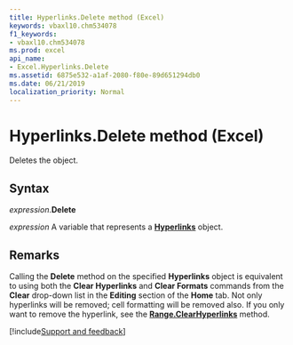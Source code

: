 ```yaml
---
title: Hyperlinks.Delete method (Excel)
keywords: vbaxl10.chm534078
f1_keywords:
- vbaxl10.chm534078
ms.prod: excel
api_name:
- Excel.Hyperlinks.Delete
ms.assetid: 6875e532-a1af-2080-f80e-89d651294db0
ms.date: 06/21/2019
localization_priority: Normal
---
```



# Hyperlinks.Delete method (Excel)

Deletes the object.


## Syntax

_expression_.**Delete**

_expression_ A variable that represents a **[Hyperlinks](Excel.Hyperlinks.md)** object.


## Remarks

Calling the **Delete** method on the specified **Hyperlinks** object is equivalent to using both the **Clear Hyperlinks** and **Clear Formats** commands from the **Clear** drop-down list in the **Editing** section of the **Home** tab. Not only hyperlinks will be removed; cell formatting will be removed also. If you only want to remove the hyperlink, see the **[Range.ClearHyperlinks](Excel.Range.ClearHyperlinks.md)** method.



[!include[Support and feedback](~/includes/feedback-boilerplate.md)]
